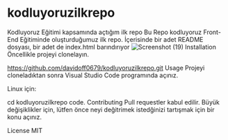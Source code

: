 # kodluyoruzilkrepo
Kodluyoruz Eğitimi kapsamında açtığım ilk repo
Bu Repo kodluyoruz Front-End Eğitiminde oluşturduğumuz ilk repo. İçerisinde bir adet README dosyası, bir adet de index.html barındırıyor
![Screenshot (19)](https://github.com/davidoff0679/kodluyoruzilkrepo/assets/148343427/a15d784d-df02-46ba-a13f-1acd993f3a04)
Installation
Öncellikle projeyi clonelayın.

 https://github.com/davidoff0679/kodluyoruzilkrepo.git
Usage
Projeyi cloneladıktan sonra Visual Studio Code programında açınız.

Linux için:

cd kodluyoruzilkrepo
code.
Contributing
Pull requestler kabul edilir. Büyük değişiklikler için, lütfen önce neyi değitrimek istedğinizi tartışmak için bir konu açınız.

License
MIT
